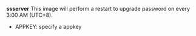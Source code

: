 **ssserver** This image will perform a restart to upgrade password on every 3:00 AM (UTC+8).

* APPKEY: specify a appkey

